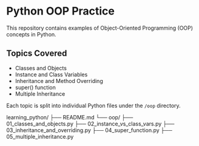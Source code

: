 

# Python OOP Practice
This repository contains examples of Object-Oriented Programming (OOP) concepts in Python.

## Topics Covered
- Classes and Objects
- Instance and Class Variables
- Inheritance and Method Overriding
- super() function
- Multiple Inheritance

Each topic is split into individual Python files under the `/oop` directory.

learning_python/
├── README.md
└── oop/
    ├── 01_classes_and_objects.py
    ├── 02_instance_vs_class_vars.py
    ├── 03_inheritance_and_overriding.py
    ├── 04_super_function.py
    ├── 05_multiple_inheritance.py